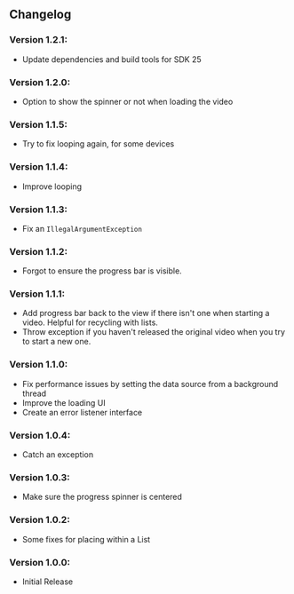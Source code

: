 ## Changelog

### Version 1.2.1:
- Update dependencies and build tools for SDK 25

### Version 1.2.0:
- Option to show the spinner or not when loading the video

### Version 1.1.5:
- Try to fix looping again, for some devices

### Version 1.1.4:
- Improve looping

### Version 1.1.3:
- Fix an `IllegalArgumentException`

### Version 1.1.2:
- Forgot to ensure the progress bar is visible.

### Version 1.1.1:
- Add progress bar back to the view if there isn't one when starting a video. Helpful for recycling with lists.
- Throw exception if you haven't released the original video when you try to start a new one.

### Version 1.1.0:
- Fix performance issues by setting the data source from a background thread
- Improve the loading UI
- Create an error listener interface

### Version 1.0.4:
- Catch an exception

### Version 1.0.3:
- Make sure the progress spinner is centered

### Version 1.0.2:
- Some fixes for placing within a List

### Version 1.0.0:
- Initial Release
